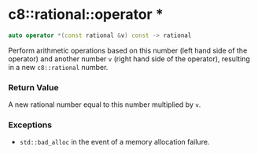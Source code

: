# c8::rational::operator \* #

```cpp
auto operator *(const rational &v) const -> rational
```

Perform arithmetic operations based on this number (left hand side of the operator) and another number `v` (right hand side of the operator), resulting in a new `c8::rational` number.

### Return Value ###

A new rational number equal to this number multiplied by `v`.

### Exceptions ###

* `std::bad_alloc` in the event of a memory allocation failure.

